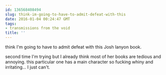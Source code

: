 ```yaml
---
id: 136568408494
slug: think-im-going-to-have-to-admit-defeat-with-this
date: 2016-01-04 00:24:47 GMT
tags:
- transmissions from the void
title: ''
---
```

think I'm going to have to admit defeat with this Josh lanyon book.

second time I'm trying but I already think most of her books are tedious and annoying. this particular one has a main character so fucking whiny and irritating... I just can't.